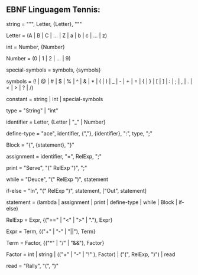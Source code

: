 ## EBNF Linguagem Tennis:

string = """, Letter, {Letter}, """

Letter = (A | B | C | ... | Z | a | b | c | ... | z)

int = Number, {Number}

Number = (0 | 1 | 2 | ... | 9)

special-symbols = symbols, {symbols}

symbols = (! | @ | # | $ | % | ^ | & | * | ( | ) | _ | - | + | = | { | } | [ | ] | : | ; | , | . | < | > | ? | /)

constant = string | int | special-symbols

type = "String" | "int"

identifier = Letter, {Letter | "_" | Number}

define-type = "ace", identifier, {","}, {identifier}, ":", type, ";"

Block = "{", {statement}, "}"

assignment = identifier, "=", RelExp, ";"

print = "Serve", "(" RelExp ")", ";"

while = "Deuce", "(" RelExp ")", statement

if-else = "In", "(" RelExp ")", statement, ["Out", statement]

statement = (lambda | assignment | print | define-type | while | Block | if-else)

RelExp = Expr, {("==" | "<" | ">" | "."), Expr}

Expr = Term, {("+" | "-" | "||"), Term}

Term = Factor, {("*" | "/" | "&&"), Factor}

Factor = int | string | (("+" | "-" | "!" ), Factor) | ("(", RelExp, ")") | read

read = "Rally", "(", ")" 



